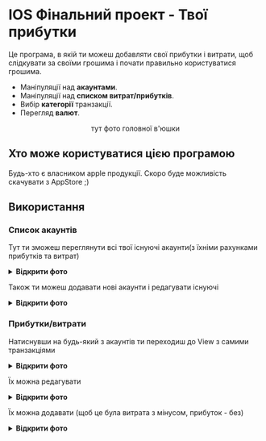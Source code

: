 # IOS Фінальний проект - Твої прибутки
Це програма, в якій ти можеш добавляти свої прибутки і витрати, щоб слідкувати за своїми грошима і почати правильно користуватися грошима.

* Маніпуляції над **акаунтами**.
* Маніпуляції над **списком витрат/прибутків**.
* Вибір **категорії** транзакції.
* Перегляд **валют**.


<p align="center">
  тут фото головної в'юшки
</p>

## Хто може користуватися цією програмою

Будь-хто є власником apple продукції. Скоро буде можливість скачувати з AppStore ;)

## Використання

### Список акаунтів

Тут ти зможеш переглянути всі твої існуючі акаунти(з їхніми рахунками прибутків та витрат)

<details><summary><b>Відкрити фото</b></summary>
```sh
    <p align="center">
        <img src="https://i.imgur.com/q9aWvb4.png">
    </p>
```
</details>

Також ти можеш додавати нові акаунти і редагувати існуючі

<details><summary><b>Відкрити фото</b></summary>
```sh
    <p align="center">
        <img src="https://i.imgur.com/QaknOe3.png">
    </p>
```
```sh
    <p align="center">
        <img src="https://i.imgur.com/QdaW0ff.png">
    </p>
```
</details>

### Прибутки/витрати

Натиснувши на будь-який з акаунтів ти переходиш до View з самими транзакціями 

<details><summary><b>Відкрити фото</b></summary>
```sh
    <p align="center">
        <img src="https://i.imgur.com/Wnx8IK3.png">
    </p>
```
</details>

Їх можна редагувати 
<details><summary><b>Відкрити фото</b></summary>
```sh
    <p align="center">
        <img src="https://i.imgur.com/ZEQB2cO.png">
    </p>
```
</details>

Їх можна додавати (щоб це була витрата з мінусом, прибуток - без) 
<details><summary><b>Відкрити фото</b></summary>
```sh
    <p align="center">
        <img src="https://i.imgur.com/XsipiuS.png">
    </p>
```

Тут же можна вибрати категорії самої транзакції(так само і вредагуванні її можна змінювати)

```sh
    <p align="center">
        <img src="https://i.imgur.com/F59koFe.png">
    </p>
```
</details>